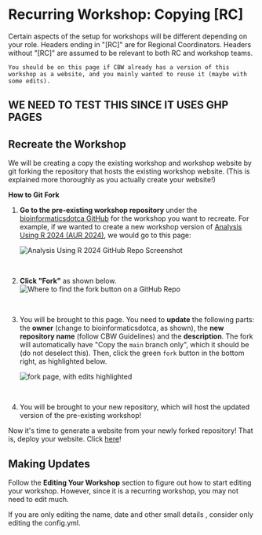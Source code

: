 # **Recurring Workshop**: Copying [RC]

Certain aspects of the setup for workshops will be different depending on your role. Headers ending in "[RC]" are for Regional Coordinators. Headers without "[RC]" are assumed to be relevant to both RC and workshop teams.

```{note}
You should be on this page if CBW already has a version of this workshop as a website, and you mainly wanted to reuse it (maybe with some edits).
```

## WE NEED TO TEST THIS SINCE IT USES GHP PAGES


## Recreate the Workshop

We will be creating a copy the existing workshop and workshop website by git forking the repository that hosts the existing workshop website. (This is explained more thoroughly as you actually create your website!)

**How to Git Fork**

1. **Go to the pre-existing workshop repository** under the <a href="https://github.com/bioinformaticsdotca/" target="_blank">bioinformaticsdotca GitHub</a> for the workshop you want to recreate. For example, if we wanted to create a new workshop version of <a href="https://github.com/bioinformaticsdotca/AUR_2024" target="_blank">Analysis Using R 2024 (AUR 2024)</a>, we would go to this page:
   
   <img src="https://docs.google.com/drawings/d/e/2PACX-1vR6kuw0wnLD1WL01iuZfnP3rPrDVhB-oClsjUribaDS7GpJNXw9QXbUVZ3aBCIO5N4pBKJXGtwpScfV/pub?w=2068&amp;h=597" alt="Analysis Using R 2024 GitHub Repo Screenshot">

<br>

2. **Click "Fork"** as shown below.
     <img src="https://docs.google.com/drawings/d/e/2PACX-1vQKy0kL2lRkDMug28L6zdgEw_WmUIDGhUi5vor_N5SpLyUMFvtSwTnoHpmefZChkSbEQhEcYHHNFy2Z/pub?w=2867&amp;h=997" alt="Where to find the fork button on a GitHub Repo">

<br>

3. You will be brought to this page. You need to **update** the following parts: the **owner** (change to bioinformaticsdotca, as shown), the **new repository name** (follow CBW Guidelines) and the **description**. The fork will automatically have "Copy the `main` branch only", which it should be (do not deselect this). Then, click the green `fork` button in the bottom right, as highlighted below.

    <img src="https://docs.google.com/drawings/d/e/2PACX-1vQGQ5pL3qc29i5p5m_aQmyH4YOFUCMVvfryHx3kpR8d-AviF0BKDdCd40GJSM4qc8N2P42TNMp2UIkD/pub?w=2864&amp;h=1624" alt="fork page, with edits highlighted">

<br>

4. You will be brought to your new repository, which will host the updated version of the pre-existing workshop!

Now it's time to generate a website from your newly forked repository! That is, deploy your website. Click [here](deploy)!

## Making Updates

Follow the **Editing Your Workshop** section to figure out how to start editing your workshop. However, since it is a recurring workshop, you may not need to edit much.

If you are only editing the name, date and other small details <!-- there is a word for this I can't think of right now -->, consider only editing the config.yml.